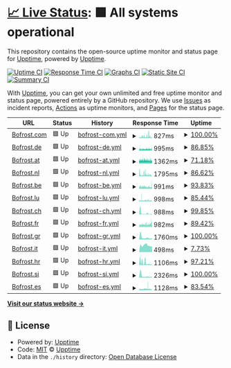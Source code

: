 # [📈 Live Status](https://demo.upptime.js.org): <!--live status--> **🟩 All systems operational**

This repository contains the open-source uptime monitor and status page for [Upptime](https://upptime.js.org), powered by [Upptime](https://github.com/upptime/upptime).

[![Uptime CI](https://github.com/Ckal/uptime/Ckal/uptime/workflows/Uptime%20CI/badge.svg)](https://github.com/Ckal/uptime/Ckal/uptime/actions?query=workflow%3A%22Uptime+CI%22)
[![Response Time CI](https://github.com/Ckal/uptime/Ckal/uptime/workflows/Response%20Time%20CI/badge.svg)](https://github.com/Ckal/uptime/Ckal/uptime/actions?query=workflow%3A%22Response+Time+CI%22)
[![Graphs CI](https://github.com/Ckal/uptime/Ckal/uptime/workflows/Graphs%20CI/badge.svg)](https://github.com/Ckal/uptime/Ckal/uptime/actions?query=workflow%3A%22Graphs+CI%22)
[![Static Site CI](https://github.com/Ckal/uptime/Ckal/uptime/workflows/Static%20Site%20CI/badge.svg)](https://github.com/Ckal/uptime/Ckal/uptime/actions?query=workflow%3A%22Static+Site+CI%22)
[![Summary CI](https://github.com/Ckal/uptime/Ckal/uptime/workflows/Summary%20CI/badge.svg)](https://github.com/Ckal/uptime/Ckal/uptime/actions?query=workflow%3A%22Summary+CI%22)

With [Upptime](https://upptime.js.org), you can get your own unlimited and free uptime monitor and status page, powered entirely by a GitHub repository. We use [Issues](https://github.com/upptime/upptime/issues) as incident reports, [Actions](https://github.com/Ckal/uptime/Ckal/uptime/actions) as uptime monitors, and [Pages](https://demo.upptime.js.org) for the status page.

<!--start: status pages-->
<!-- This summary is generated by Upptime (https://github.com/upptime/upptime) -->
<!-- Do not edit this manually, your changes will be overwritten -->
<!-- prettier-ignore -->
| URL | Status | History | Response Time | Uptime |
| --- | ------ | ------- | ------------- | ------ |
| <img alt="" src="https://icons.duckduckgo.com/ip3/www.bofrost.com.ico" height="13"> [Bofrost.com](https://www.bofrost.com) | 🟩 Up | [bofrost-com.yml](https://github.com/Ckal/Uptime/commits/HEAD/history/bofrost-com.yml) | <details><summary><img alt="Response time graph" src="./graphs/bofrost-com/response-time-week.png" height="20"> 827ms</summary><br><a href="https://Ckal.github.io/Uptime/history/bofrost-com"><img alt="Response time 683" src="https://img.shields.io/endpoint?url=https%3A%2F%2Fraw.githubusercontent.com%2FCkal%2FUptime%2FHEAD%2Fapi%2Fbofrost-com%2Fresponse-time.json"></a><br><a href="https://Ckal.github.io/Uptime/history/bofrost-com"><img alt="24-hour response time 590" src="https://img.shields.io/endpoint?url=https%3A%2F%2Fraw.githubusercontent.com%2FCkal%2FUptime%2FHEAD%2Fapi%2Fbofrost-com%2Fresponse-time-day.json"></a><br><a href="https://Ckal.github.io/Uptime/history/bofrost-com"><img alt="7-day response time 827" src="https://img.shields.io/endpoint?url=https%3A%2F%2Fraw.githubusercontent.com%2FCkal%2FUptime%2FHEAD%2Fapi%2Fbofrost-com%2Fresponse-time-week.json"></a><br><a href="https://Ckal.github.io/Uptime/history/bofrost-com"><img alt="30-day response time 1036" src="https://img.shields.io/endpoint?url=https%3A%2F%2Fraw.githubusercontent.com%2FCkal%2FUptime%2FHEAD%2Fapi%2Fbofrost-com%2Fresponse-time-month.json"></a><br><a href="https://Ckal.github.io/Uptime/history/bofrost-com"><img alt="1-year response time 685" src="https://img.shields.io/endpoint?url=https%3A%2F%2Fraw.githubusercontent.com%2FCkal%2FUptime%2FHEAD%2Fapi%2Fbofrost-com%2Fresponse-time-year.json"></a></details> | <details><summary><a href="https://Ckal.github.io/Uptime/history/bofrost-com">100.00%</a></summary><a href="https://Ckal.github.io/Uptime/history/bofrost-com"><img alt="All-time uptime 98.51%" src="https://img.shields.io/endpoint?url=https%3A%2F%2Fraw.githubusercontent.com%2FCkal%2FUptime%2FHEAD%2Fapi%2Fbofrost-com%2Fuptime.json"></a><br><a href="https://Ckal.github.io/Uptime/history/bofrost-com"><img alt="24-hour uptime 100.00%" src="https://img.shields.io/endpoint?url=https%3A%2F%2Fraw.githubusercontent.com%2FCkal%2FUptime%2FHEAD%2Fapi%2Fbofrost-com%2Fuptime-day.json"></a><br><a href="https://Ckal.github.io/Uptime/history/bofrost-com"><img alt="7-day uptime 100.00%" src="https://img.shields.io/endpoint?url=https%3A%2F%2Fraw.githubusercontent.com%2FCkal%2FUptime%2FHEAD%2Fapi%2Fbofrost-com%2Fuptime-week.json"></a><br><a href="https://Ckal.github.io/Uptime/history/bofrost-com"><img alt="30-day uptime 93.60%" src="https://img.shields.io/endpoint?url=https%3A%2F%2Fraw.githubusercontent.com%2FCkal%2FUptime%2FHEAD%2Fapi%2Fbofrost-com%2Fuptime-month.json"></a><br><a href="https://Ckal.github.io/Uptime/history/bofrost-com"><img alt="1-year uptime 98.47%" src="https://img.shields.io/endpoint?url=https%3A%2F%2Fraw.githubusercontent.com%2FCkal%2FUptime%2FHEAD%2Fapi%2Fbofrost-com%2Fuptime-year.json"></a></details>
| <img alt="" src="https://icons.duckduckgo.com/ip3/www.bofrost.de.ico" height="13"> [Bofrost.de](https://www.bofrost.de) | 🟩 Up | [bofrost-de.yml](https://github.com/Ckal/Uptime/commits/HEAD/history/bofrost-de.yml) | <details><summary><img alt="Response time graph" src="./graphs/bofrost-de/response-time-week.png" height="20"> 995ms</summary><br><a href="https://Ckal.github.io/Uptime/history/bofrost-de"><img alt="Response time 949" src="https://img.shields.io/endpoint?url=https%3A%2F%2Fraw.githubusercontent.com%2FCkal%2FUptime%2FHEAD%2Fapi%2Fbofrost-de%2Fresponse-time.json"></a><br><a href="https://Ckal.github.io/Uptime/history/bofrost-de"><img alt="24-hour response time 891" src="https://img.shields.io/endpoint?url=https%3A%2F%2Fraw.githubusercontent.com%2FCkal%2FUptime%2FHEAD%2Fapi%2Fbofrost-de%2Fresponse-time-day.json"></a><br><a href="https://Ckal.github.io/Uptime/history/bofrost-de"><img alt="7-day response time 995" src="https://img.shields.io/endpoint?url=https%3A%2F%2Fraw.githubusercontent.com%2FCkal%2FUptime%2FHEAD%2Fapi%2Fbofrost-de%2Fresponse-time-week.json"></a><br><a href="https://Ckal.github.io/Uptime/history/bofrost-de"><img alt="30-day response time 991" src="https://img.shields.io/endpoint?url=https%3A%2F%2Fraw.githubusercontent.com%2FCkal%2FUptime%2FHEAD%2Fapi%2Fbofrost-de%2Fresponse-time-month.json"></a><br><a href="https://Ckal.github.io/Uptime/history/bofrost-de"><img alt="1-year response time 950" src="https://img.shields.io/endpoint?url=https%3A%2F%2Fraw.githubusercontent.com%2FCkal%2FUptime%2FHEAD%2Fapi%2Fbofrost-de%2Fresponse-time-year.json"></a></details> | <details><summary><a href="https://Ckal.github.io/Uptime/history/bofrost-de">86.85%</a></summary><a href="https://Ckal.github.io/Uptime/history/bofrost-de"><img alt="All-time uptime 99.30%" src="https://img.shields.io/endpoint?url=https%3A%2F%2Fraw.githubusercontent.com%2FCkal%2FUptime%2FHEAD%2Fapi%2Fbofrost-de%2Fuptime.json"></a><br><a href="https://Ckal.github.io/Uptime/history/bofrost-de"><img alt="24-hour uptime 89.21%" src="https://img.shields.io/endpoint?url=https%3A%2F%2Fraw.githubusercontent.com%2FCkal%2FUptime%2FHEAD%2Fapi%2Fbofrost-de%2Fuptime-day.json"></a><br><a href="https://Ckal.github.io/Uptime/history/bofrost-de"><img alt="7-day uptime 86.85%" src="https://img.shields.io/endpoint?url=https%3A%2F%2Fraw.githubusercontent.com%2FCkal%2FUptime%2FHEAD%2Fapi%2Fbofrost-de%2Fuptime-week.json"></a><br><a href="https://Ckal.github.io/Uptime/history/bofrost-de"><img alt="30-day uptime 91.40%" src="https://img.shields.io/endpoint?url=https%3A%2F%2Fraw.githubusercontent.com%2FCkal%2FUptime%2FHEAD%2Fapi%2Fbofrost-de%2Fuptime-month.json"></a><br><a href="https://Ckal.github.io/Uptime/history/bofrost-de"><img alt="1-year uptime 99.25%" src="https://img.shields.io/endpoint?url=https%3A%2F%2Fraw.githubusercontent.com%2FCkal%2FUptime%2FHEAD%2Fapi%2Fbofrost-de%2Fuptime-year.json"></a></details>
| <img alt="" src="https://icons.duckduckgo.com/ip3/www.bofrost.at.ico" height="13"> [Bofrost.at](https://www.bofrost.at) | 🟩 Up | [bofrost-at.yml](https://github.com/Ckal/Uptime/commits/HEAD/history/bofrost-at.yml) | <details><summary><img alt="Response time graph" src="./graphs/bofrost-at/response-time-week.png" height="20"> 1362ms</summary><br><a href="https://Ckal.github.io/Uptime/history/bofrost-at"><img alt="Response time 1145" src="https://img.shields.io/endpoint?url=https%3A%2F%2Fraw.githubusercontent.com%2FCkal%2FUptime%2FHEAD%2Fapi%2Fbofrost-at%2Fresponse-time.json"></a><br><a href="https://Ckal.github.io/Uptime/history/bofrost-at"><img alt="24-hour response time 1425" src="https://img.shields.io/endpoint?url=https%3A%2F%2Fraw.githubusercontent.com%2FCkal%2FUptime%2FHEAD%2Fapi%2Fbofrost-at%2Fresponse-time-day.json"></a><br><a href="https://Ckal.github.io/Uptime/history/bofrost-at"><img alt="7-day response time 1362" src="https://img.shields.io/endpoint?url=https%3A%2F%2Fraw.githubusercontent.com%2FCkal%2FUptime%2FHEAD%2Fapi%2Fbofrost-at%2Fresponse-time-week.json"></a><br><a href="https://Ckal.github.io/Uptime/history/bofrost-at"><img alt="30-day response time 1238" src="https://img.shields.io/endpoint?url=https%3A%2F%2Fraw.githubusercontent.com%2FCkal%2FUptime%2FHEAD%2Fapi%2Fbofrost-at%2Fresponse-time-month.json"></a><br><a href="https://Ckal.github.io/Uptime/history/bofrost-at"><img alt="1-year response time 1146" src="https://img.shields.io/endpoint?url=https%3A%2F%2Fraw.githubusercontent.com%2FCkal%2FUptime%2FHEAD%2Fapi%2Fbofrost-at%2Fresponse-time-year.json"></a></details> | <details><summary><a href="https://Ckal.github.io/Uptime/history/bofrost-at">71.18%</a></summary><a href="https://Ckal.github.io/Uptime/history/bofrost-at"><img alt="All-time uptime 99.48%" src="https://img.shields.io/endpoint?url=https%3A%2F%2Fraw.githubusercontent.com%2FCkal%2FUptime%2FHEAD%2Fapi%2Fbofrost-at%2Fuptime.json"></a><br><a href="https://Ckal.github.io/Uptime/history/bofrost-at"><img alt="24-hour uptime 62.85%" src="https://img.shields.io/endpoint?url=https%3A%2F%2Fraw.githubusercontent.com%2FCkal%2FUptime%2FHEAD%2Fapi%2Fbofrost-at%2Fuptime-day.json"></a><br><a href="https://Ckal.github.io/Uptime/history/bofrost-at"><img alt="7-day uptime 71.18%" src="https://img.shields.io/endpoint?url=https%3A%2F%2Fraw.githubusercontent.com%2FCkal%2FUptime%2FHEAD%2Fapi%2Fbofrost-at%2Fuptime-week.json"></a><br><a href="https://Ckal.github.io/Uptime/history/bofrost-at"><img alt="30-day uptime 93.37%" src="https://img.shields.io/endpoint?url=https%3A%2F%2Fraw.githubusercontent.com%2FCkal%2FUptime%2FHEAD%2Fapi%2Fbofrost-at%2Fuptime-month.json"></a><br><a href="https://Ckal.github.io/Uptime/history/bofrost-at"><img alt="1-year uptime 99.45%" src="https://img.shields.io/endpoint?url=https%3A%2F%2Fraw.githubusercontent.com%2FCkal%2FUptime%2FHEAD%2Fapi%2Fbofrost-at%2Fuptime-year.json"></a></details>
| <img alt="" src="https://icons.duckduckgo.com/ip3/www.bofrost.nl.ico" height="13"> [Bofrost.nl](https://www.bofrost.nl) | 🟩 Up | [bofrost-nl.yml](https://github.com/Ckal/Uptime/commits/HEAD/history/bofrost-nl.yml) | <details><summary><img alt="Response time graph" src="./graphs/bofrost-nl/response-time-week.png" height="20"> 1795ms</summary><br><a href="https://Ckal.github.io/Uptime/history/bofrost-nl"><img alt="Response time 1080" src="https://img.shields.io/endpoint?url=https%3A%2F%2Fraw.githubusercontent.com%2FCkal%2FUptime%2FHEAD%2Fapi%2Fbofrost-nl%2Fresponse-time.json"></a><br><a href="https://Ckal.github.io/Uptime/history/bofrost-nl"><img alt="24-hour response time 0" src="https://img.shields.io/endpoint?url=https%3A%2F%2Fraw.githubusercontent.com%2FCkal%2FUptime%2FHEAD%2Fapi%2Fbofrost-nl%2Fresponse-time-day.json"></a><br><a href="https://Ckal.github.io/Uptime/history/bofrost-nl"><img alt="7-day response time 1795" src="https://img.shields.io/endpoint?url=https%3A%2F%2Fraw.githubusercontent.com%2FCkal%2FUptime%2FHEAD%2Fapi%2Fbofrost-nl%2Fresponse-time-week.json"></a><br><a href="https://Ckal.github.io/Uptime/history/bofrost-nl"><img alt="30-day response time 1579" src="https://img.shields.io/endpoint?url=https%3A%2F%2Fraw.githubusercontent.com%2FCkal%2FUptime%2FHEAD%2Fapi%2Fbofrost-nl%2Fresponse-time-month.json"></a><br><a href="https://Ckal.github.io/Uptime/history/bofrost-nl"><img alt="1-year response time 1087" src="https://img.shields.io/endpoint?url=https%3A%2F%2Fraw.githubusercontent.com%2FCkal%2FUptime%2FHEAD%2Fapi%2Fbofrost-nl%2Fresponse-time-year.json"></a></details> | <details><summary><a href="https://Ckal.github.io/Uptime/history/bofrost-nl">86.62%</a></summary><a href="https://Ckal.github.io/Uptime/history/bofrost-nl"><img alt="All-time uptime 99.20%" src="https://img.shields.io/endpoint?url=https%3A%2F%2Fraw.githubusercontent.com%2FCkal%2FUptime%2FHEAD%2Fapi%2Fbofrost-nl%2Fuptime.json"></a><br><a href="https://Ckal.github.io/Uptime/history/bofrost-nl"><img alt="24-hour uptime 100.00%" src="https://img.shields.io/endpoint?url=https%3A%2F%2Fraw.githubusercontent.com%2FCkal%2FUptime%2FHEAD%2Fapi%2Fbofrost-nl%2Fuptime-day.json"></a><br><a href="https://Ckal.github.io/Uptime/history/bofrost-nl"><img alt="7-day uptime 86.62%" src="https://img.shields.io/endpoint?url=https%3A%2F%2Fraw.githubusercontent.com%2FCkal%2FUptime%2FHEAD%2Fapi%2Fbofrost-nl%2Fuptime-week.json"></a><br><a href="https://Ckal.github.io/Uptime/history/bofrost-nl"><img alt="30-day uptime 96.83%" src="https://img.shields.io/endpoint?url=https%3A%2F%2Fraw.githubusercontent.com%2FCkal%2FUptime%2FHEAD%2Fapi%2Fbofrost-nl%2Fuptime-month.json"></a><br><a href="https://Ckal.github.io/Uptime/history/bofrost-nl"><img alt="1-year uptime 99.14%" src="https://img.shields.io/endpoint?url=https%3A%2F%2Fraw.githubusercontent.com%2FCkal%2FUptime%2FHEAD%2Fapi%2Fbofrost-nl%2Fuptime-year.json"></a></details>
| <img alt="" src="https://icons.duckduckgo.com/ip3/www.bofrost.be.ico" height="13"> [Bofrost.be](https://www.bofrost.be) | 🟩 Up | [bofrost-be.yml](https://github.com/Ckal/Uptime/commits/HEAD/history/bofrost-be.yml) | <details><summary><img alt="Response time graph" src="./graphs/bofrost-be/response-time-week.png" height="20"> 991ms</summary><br><a href="https://Ckal.github.io/Uptime/history/bofrost-be"><img alt="Response time 1183" src="https://img.shields.io/endpoint?url=https%3A%2F%2Fraw.githubusercontent.com%2FCkal%2FUptime%2FHEAD%2Fapi%2Fbofrost-be%2Fresponse-time.json"></a><br><a href="https://Ckal.github.io/Uptime/history/bofrost-be"><img alt="24-hour response time 967" src="https://img.shields.io/endpoint?url=https%3A%2F%2Fraw.githubusercontent.com%2FCkal%2FUptime%2FHEAD%2Fapi%2Fbofrost-be%2Fresponse-time-day.json"></a><br><a href="https://Ckal.github.io/Uptime/history/bofrost-be"><img alt="7-day response time 991" src="https://img.shields.io/endpoint?url=https%3A%2F%2Fraw.githubusercontent.com%2FCkal%2FUptime%2FHEAD%2Fapi%2Fbofrost-be%2Fresponse-time-week.json"></a><br><a href="https://Ckal.github.io/Uptime/history/bofrost-be"><img alt="30-day response time 992" src="https://img.shields.io/endpoint?url=https%3A%2F%2Fraw.githubusercontent.com%2FCkal%2FUptime%2FHEAD%2Fapi%2Fbofrost-be%2Fresponse-time-month.json"></a><br><a href="https://Ckal.github.io/Uptime/history/bofrost-be"><img alt="1-year response time 1186" src="https://img.shields.io/endpoint?url=https%3A%2F%2Fraw.githubusercontent.com%2FCkal%2FUptime%2FHEAD%2Fapi%2Fbofrost-be%2Fresponse-time-year.json"></a></details> | <details><summary><a href="https://Ckal.github.io/Uptime/history/bofrost-be">93.83%</a></summary><a href="https://Ckal.github.io/Uptime/history/bofrost-be"><img alt="All-time uptime 99.11%" src="https://img.shields.io/endpoint?url=https%3A%2F%2Fraw.githubusercontent.com%2FCkal%2FUptime%2FHEAD%2Fapi%2Fbofrost-be%2Fuptime.json"></a><br><a href="https://Ckal.github.io/Uptime/history/bofrost-be"><img alt="24-hour uptime 87.42%" src="https://img.shields.io/endpoint?url=https%3A%2F%2Fraw.githubusercontent.com%2FCkal%2FUptime%2FHEAD%2Fapi%2Fbofrost-be%2Fuptime-day.json"></a><br><a href="https://Ckal.github.io/Uptime/history/bofrost-be"><img alt="7-day uptime 93.83%" src="https://img.shields.io/endpoint?url=https%3A%2F%2Fraw.githubusercontent.com%2FCkal%2FUptime%2FHEAD%2Fapi%2Fbofrost-be%2Fuptime-week.json"></a><br><a href="https://Ckal.github.io/Uptime/history/bofrost-be"><img alt="30-day uptime 96.42%" src="https://img.shields.io/endpoint?url=https%3A%2F%2Fraw.githubusercontent.com%2FCkal%2FUptime%2FHEAD%2Fapi%2Fbofrost-be%2Fuptime-month.json"></a><br><a href="https://Ckal.github.io/Uptime/history/bofrost-be"><img alt="1-year uptime 99.04%" src="https://img.shields.io/endpoint?url=https%3A%2F%2Fraw.githubusercontent.com%2FCkal%2FUptime%2FHEAD%2Fapi%2Fbofrost-be%2Fuptime-year.json"></a></details>
| <img alt="" src="https://icons.duckduckgo.com/ip3/www.bofrost.lu.ico" height="13"> [Bofrost.lu](https://www.bofrost.lu) | 🟩 Up | [bofrost-lu.yml](https://github.com/Ckal/Uptime/commits/HEAD/history/bofrost-lu.yml) | <details><summary><img alt="Response time graph" src="./graphs/bofrost-lu/response-time-week.png" height="20"> 998ms</summary><br><a href="https://Ckal.github.io/Uptime/history/bofrost-lu"><img alt="Response time 962" src="https://img.shields.io/endpoint?url=https%3A%2F%2Fraw.githubusercontent.com%2FCkal%2FUptime%2FHEAD%2Fapi%2Fbofrost-lu%2Fresponse-time.json"></a><br><a href="https://Ckal.github.io/Uptime/history/bofrost-lu"><img alt="24-hour response time 932" src="https://img.shields.io/endpoint?url=https%3A%2F%2Fraw.githubusercontent.com%2FCkal%2FUptime%2FHEAD%2Fapi%2Fbofrost-lu%2Fresponse-time-day.json"></a><br><a href="https://Ckal.github.io/Uptime/history/bofrost-lu"><img alt="7-day response time 998" src="https://img.shields.io/endpoint?url=https%3A%2F%2Fraw.githubusercontent.com%2FCkal%2FUptime%2FHEAD%2Fapi%2Fbofrost-lu%2Fresponse-time-week.json"></a><br><a href="https://Ckal.github.io/Uptime/history/bofrost-lu"><img alt="30-day response time 993" src="https://img.shields.io/endpoint?url=https%3A%2F%2Fraw.githubusercontent.com%2FCkal%2FUptime%2FHEAD%2Fapi%2Fbofrost-lu%2Fresponse-time-month.json"></a><br><a href="https://Ckal.github.io/Uptime/history/bofrost-lu"><img alt="1-year response time 964" src="https://img.shields.io/endpoint?url=https%3A%2F%2Fraw.githubusercontent.com%2FCkal%2FUptime%2FHEAD%2Fapi%2Fbofrost-lu%2Fresponse-time-year.json"></a></details> | <details><summary><a href="https://Ckal.github.io/Uptime/history/bofrost-lu">85.44%</a></summary><a href="https://Ckal.github.io/Uptime/history/bofrost-lu"><img alt="All-time uptime 98.99%" src="https://img.shields.io/endpoint?url=https%3A%2F%2Fraw.githubusercontent.com%2FCkal%2FUptime%2FHEAD%2Fapi%2Fbofrost-lu%2Fuptime.json"></a><br><a href="https://Ckal.github.io/Uptime/history/bofrost-lu"><img alt="24-hour uptime 80.09%" src="https://img.shields.io/endpoint?url=https%3A%2F%2Fraw.githubusercontent.com%2FCkal%2FUptime%2FHEAD%2Fapi%2Fbofrost-lu%2Fuptime-day.json"></a><br><a href="https://Ckal.github.io/Uptime/history/bofrost-lu"><img alt="7-day uptime 85.44%" src="https://img.shields.io/endpoint?url=https%3A%2F%2Fraw.githubusercontent.com%2FCkal%2FUptime%2FHEAD%2Fapi%2Fbofrost-lu%2Fuptime-week.json"></a><br><a href="https://Ckal.github.io/Uptime/history/bofrost-lu"><img alt="30-day uptime 92.33%" src="https://img.shields.io/endpoint?url=https%3A%2F%2Fraw.githubusercontent.com%2FCkal%2FUptime%2FHEAD%2Fapi%2Fbofrost-lu%2Fuptime-month.json"></a><br><a href="https://Ckal.github.io/Uptime/history/bofrost-lu"><img alt="1-year uptime 98.92%" src="https://img.shields.io/endpoint?url=https%3A%2F%2Fraw.githubusercontent.com%2FCkal%2FUptime%2FHEAD%2Fapi%2Fbofrost-lu%2Fuptime-year.json"></a></details>
| <img alt="" src="https://icons.duckduckgo.com/ip3/www.bofrost.ch.ico" height="13"> [Bofrost.ch](https://www.bofrost.ch) | 🟩 Up | [bofrost-ch.yml](https://github.com/Ckal/Uptime/commits/HEAD/history/bofrost-ch.yml) | <details><summary><img alt="Response time graph" src="./graphs/bofrost-ch/response-time-week.png" height="20"> 988ms</summary><br><a href="https://Ckal.github.io/Uptime/history/bofrost-ch"><img alt="Response time 1109" src="https://img.shields.io/endpoint?url=https%3A%2F%2Fraw.githubusercontent.com%2FCkal%2FUptime%2FHEAD%2Fapi%2Fbofrost-ch%2Fresponse-time.json"></a><br><a href="https://Ckal.github.io/Uptime/history/bofrost-ch"><img alt="24-hour response time 1190" src="https://img.shields.io/endpoint?url=https%3A%2F%2Fraw.githubusercontent.com%2FCkal%2FUptime%2FHEAD%2Fapi%2Fbofrost-ch%2Fresponse-time-day.json"></a><br><a href="https://Ckal.github.io/Uptime/history/bofrost-ch"><img alt="7-day response time 988" src="https://img.shields.io/endpoint?url=https%3A%2F%2Fraw.githubusercontent.com%2FCkal%2FUptime%2FHEAD%2Fapi%2Fbofrost-ch%2Fresponse-time-week.json"></a><br><a href="https://Ckal.github.io/Uptime/history/bofrost-ch"><img alt="30-day response time 1099" src="https://img.shields.io/endpoint?url=https%3A%2F%2Fraw.githubusercontent.com%2FCkal%2FUptime%2FHEAD%2Fapi%2Fbofrost-ch%2Fresponse-time-month.json"></a><br><a href="https://Ckal.github.io/Uptime/history/bofrost-ch"><img alt="1-year response time 1131" src="https://img.shields.io/endpoint?url=https%3A%2F%2Fraw.githubusercontent.com%2FCkal%2FUptime%2FHEAD%2Fapi%2Fbofrost-ch%2Fresponse-time-year.json"></a></details> | <details><summary><a href="https://Ckal.github.io/Uptime/history/bofrost-ch">99.85%</a></summary><a href="https://Ckal.github.io/Uptime/history/bofrost-ch"><img alt="All-time uptime 99.45%" src="https://img.shields.io/endpoint?url=https%3A%2F%2Fraw.githubusercontent.com%2FCkal%2FUptime%2FHEAD%2Fapi%2Fbofrost-ch%2Fuptime.json"></a><br><a href="https://Ckal.github.io/Uptime/history/bofrost-ch"><img alt="24-hour uptime 100.00%" src="https://img.shields.io/endpoint?url=https%3A%2F%2Fraw.githubusercontent.com%2FCkal%2FUptime%2FHEAD%2Fapi%2Fbofrost-ch%2Fuptime-day.json"></a><br><a href="https://Ckal.github.io/Uptime/history/bofrost-ch"><img alt="7-day uptime 99.85%" src="https://img.shields.io/endpoint?url=https%3A%2F%2Fraw.githubusercontent.com%2FCkal%2FUptime%2FHEAD%2Fapi%2Fbofrost-ch%2Fuptime-week.json"></a><br><a href="https://Ckal.github.io/Uptime/history/bofrost-ch"><img alt="30-day uptime 99.92%" src="https://img.shields.io/endpoint?url=https%3A%2F%2Fraw.githubusercontent.com%2FCkal%2FUptime%2FHEAD%2Fapi%2Fbofrost-ch%2Fuptime-month.json"></a><br><a href="https://Ckal.github.io/Uptime/history/bofrost-ch"><img alt="1-year uptime 99.57%" src="https://img.shields.io/endpoint?url=https%3A%2F%2Fraw.githubusercontent.com%2FCkal%2FUptime%2FHEAD%2Fapi%2Fbofrost-ch%2Fuptime-year.json"></a></details>
| <img alt="" src="https://icons.duckduckgo.com/ip3/www.bofrost.fr.ico" height="13"> [Bofrost.fr](https://www.bofrost.fr) | 🟩 Up | [bofrost-fr.yml](https://github.com/Ckal/Uptime/commits/HEAD/history/bofrost-fr.yml) | <details><summary><img alt="Response time graph" src="./graphs/bofrost-fr/response-time-week.png" height="20"> 982ms</summary><br><a href="https://Ckal.github.io/Uptime/history/bofrost-fr"><img alt="Response time 973" src="https://img.shields.io/endpoint?url=https%3A%2F%2Fraw.githubusercontent.com%2FCkal%2FUptime%2FHEAD%2Fapi%2Fbofrost-fr%2Fresponse-time.json"></a><br><a href="https://Ckal.github.io/Uptime/history/bofrost-fr"><img alt="24-hour response time 926" src="https://img.shields.io/endpoint?url=https%3A%2F%2Fraw.githubusercontent.com%2FCkal%2FUptime%2FHEAD%2Fapi%2Fbofrost-fr%2Fresponse-time-day.json"></a><br><a href="https://Ckal.github.io/Uptime/history/bofrost-fr"><img alt="7-day response time 982" src="https://img.shields.io/endpoint?url=https%3A%2F%2Fraw.githubusercontent.com%2FCkal%2FUptime%2FHEAD%2Fapi%2Fbofrost-fr%2Fresponse-time-week.json"></a><br><a href="https://Ckal.github.io/Uptime/history/bofrost-fr"><img alt="30-day response time 1020" src="https://img.shields.io/endpoint?url=https%3A%2F%2Fraw.githubusercontent.com%2FCkal%2FUptime%2FHEAD%2Fapi%2Fbofrost-fr%2Fresponse-time-month.json"></a><br><a href="https://Ckal.github.io/Uptime/history/bofrost-fr"><img alt="1-year response time 975" src="https://img.shields.io/endpoint?url=https%3A%2F%2Fraw.githubusercontent.com%2FCkal%2FUptime%2FHEAD%2Fapi%2Fbofrost-fr%2Fresponse-time-year.json"></a></details> | <details><summary><a href="https://Ckal.github.io/Uptime/history/bofrost-fr">89.42%</a></summary><a href="https://Ckal.github.io/Uptime/history/bofrost-fr"><img alt="All-time uptime 98.99%" src="https://img.shields.io/endpoint?url=https%3A%2F%2Fraw.githubusercontent.com%2FCkal%2FUptime%2FHEAD%2Fapi%2Fbofrost-fr%2Fuptime.json"></a><br><a href="https://Ckal.github.io/Uptime/history/bofrost-fr"><img alt="24-hour uptime 79.74%" src="https://img.shields.io/endpoint?url=https%3A%2F%2Fraw.githubusercontent.com%2FCkal%2FUptime%2FHEAD%2Fapi%2Fbofrost-fr%2Fuptime-day.json"></a><br><a href="https://Ckal.github.io/Uptime/history/bofrost-fr"><img alt="7-day uptime 89.42%" src="https://img.shields.io/endpoint?url=https%3A%2F%2Fraw.githubusercontent.com%2FCkal%2FUptime%2FHEAD%2Fapi%2Fbofrost-fr%2Fuptime-week.json"></a><br><a href="https://Ckal.github.io/Uptime/history/bofrost-fr"><img alt="30-day uptime 90.07%" src="https://img.shields.io/endpoint?url=https%3A%2F%2Fraw.githubusercontent.com%2FCkal%2FUptime%2FHEAD%2Fapi%2Fbofrost-fr%2Fuptime-month.json"></a><br><a href="https://Ckal.github.io/Uptime/history/bofrost-fr"><img alt="1-year uptime 98.92%" src="https://img.shields.io/endpoint?url=https%3A%2F%2Fraw.githubusercontent.com%2FCkal%2FUptime%2FHEAD%2Fapi%2Fbofrost-fr%2Fuptime-year.json"></a></details>
| <img alt="" src="https://icons.duckduckgo.com/ip3/www.bofrost.gr.ico" height="13"> [Bofrost.gr](https://www.bofrost.gr) | 🟩 Up | [bofrost-gr.yml](https://github.com/Ckal/Uptime/commits/HEAD/history/bofrost-gr.yml) | <details><summary><img alt="Response time graph" src="./graphs/bofrost-gr/response-time-week.png" height="20"> 1760ms</summary><br><a href="https://Ckal.github.io/Uptime/history/bofrost-gr"><img alt="Response time 1068" src="https://img.shields.io/endpoint?url=https%3A%2F%2Fraw.githubusercontent.com%2FCkal%2FUptime%2FHEAD%2Fapi%2Fbofrost-gr%2Fresponse-time.json"></a><br><a href="https://Ckal.github.io/Uptime/history/bofrost-gr"><img alt="24-hour response time 1120" src="https://img.shields.io/endpoint?url=https%3A%2F%2Fraw.githubusercontent.com%2FCkal%2FUptime%2FHEAD%2Fapi%2Fbofrost-gr%2Fresponse-time-day.json"></a><br><a href="https://Ckal.github.io/Uptime/history/bofrost-gr"><img alt="7-day response time 1760" src="https://img.shields.io/endpoint?url=https%3A%2F%2Fraw.githubusercontent.com%2FCkal%2FUptime%2FHEAD%2Fapi%2Fbofrost-gr%2Fresponse-time-week.json"></a><br><a href="https://Ckal.github.io/Uptime/history/bofrost-gr"><img alt="30-day response time 1541" src="https://img.shields.io/endpoint?url=https%3A%2F%2Fraw.githubusercontent.com%2FCkal%2FUptime%2FHEAD%2Fapi%2Fbofrost-gr%2Fresponse-time-month.json"></a><br><a href="https://Ckal.github.io/Uptime/history/bofrost-gr"><img alt="1-year response time 1091" src="https://img.shields.io/endpoint?url=https%3A%2F%2Fraw.githubusercontent.com%2FCkal%2FUptime%2FHEAD%2Fapi%2Fbofrost-gr%2Fresponse-time-year.json"></a></details> | <details><summary><a href="https://Ckal.github.io/Uptime/history/bofrost-gr">100.00%</a></summary><a href="https://Ckal.github.io/Uptime/history/bofrost-gr"><img alt="All-time uptime 99.08%" src="https://img.shields.io/endpoint?url=https%3A%2F%2Fraw.githubusercontent.com%2FCkal%2FUptime%2FHEAD%2Fapi%2Fbofrost-gr%2Fuptime.json"></a><br><a href="https://Ckal.github.io/Uptime/history/bofrost-gr"><img alt="24-hour uptime 100.00%" src="https://img.shields.io/endpoint?url=https%3A%2F%2Fraw.githubusercontent.com%2FCkal%2FUptime%2FHEAD%2Fapi%2Fbofrost-gr%2Fuptime-day.json"></a><br><a href="https://Ckal.github.io/Uptime/history/bofrost-gr"><img alt="7-day uptime 100.00%" src="https://img.shields.io/endpoint?url=https%3A%2F%2Fraw.githubusercontent.com%2FCkal%2FUptime%2FHEAD%2Fapi%2Fbofrost-gr%2Fuptime-week.json"></a><br><a href="https://Ckal.github.io/Uptime/history/bofrost-gr"><img alt="30-day uptime 99.94%" src="https://img.shields.io/endpoint?url=https%3A%2F%2Fraw.githubusercontent.com%2FCkal%2FUptime%2FHEAD%2Fapi%2Fbofrost-gr%2Fuptime-month.json"></a><br><a href="https://Ckal.github.io/Uptime/history/bofrost-gr"><img alt="1-year uptime 99.02%" src="https://img.shields.io/endpoint?url=https%3A%2F%2Fraw.githubusercontent.com%2FCkal%2FUptime%2FHEAD%2Fapi%2Fbofrost-gr%2Fuptime-year.json"></a></details>
| <img alt="" src="https://icons.duckduckgo.com/ip3/www.bofrost.it.ico" height="13"> [Bofrost.it](https://www.bofrost.it) | 🟩 Up | [bofrost-it.yml](https://github.com/Ckal/Uptime/commits/HEAD/history/bofrost-it.yml) | <details><summary><img alt="Response time graph" src="./graphs/bofrost-it/response-time-week.png" height="20"> 498ms</summary><br><a href="https://Ckal.github.io/Uptime/history/bofrost-it"><img alt="Response time 779" src="https://img.shields.io/endpoint?url=https%3A%2F%2Fraw.githubusercontent.com%2FCkal%2FUptime%2FHEAD%2Fapi%2Fbofrost-it%2Fresponse-time.json"></a><br><a href="https://Ckal.github.io/Uptime/history/bofrost-it"><img alt="24-hour response time 0" src="https://img.shields.io/endpoint?url=https%3A%2F%2Fraw.githubusercontent.com%2FCkal%2FUptime%2FHEAD%2Fapi%2Fbofrost-it%2Fresponse-time-day.json"></a><br><a href="https://Ckal.github.io/Uptime/history/bofrost-it"><img alt="7-day response time 498" src="https://img.shields.io/endpoint?url=https%3A%2F%2Fraw.githubusercontent.com%2FCkal%2FUptime%2FHEAD%2Fapi%2Fbofrost-it%2Fresponse-time-week.json"></a><br><a href="https://Ckal.github.io/Uptime/history/bofrost-it"><img alt="30-day response time 513" src="https://img.shields.io/endpoint?url=https%3A%2F%2Fraw.githubusercontent.com%2FCkal%2FUptime%2FHEAD%2Fapi%2Fbofrost-it%2Fresponse-time-month.json"></a><br><a href="https://Ckal.github.io/Uptime/history/bofrost-it"><img alt="1-year response time 801" src="https://img.shields.io/endpoint?url=https%3A%2F%2Fraw.githubusercontent.com%2FCkal%2FUptime%2FHEAD%2Fapi%2Fbofrost-it%2Fresponse-time-year.json"></a></details> | <details><summary><a href="https://Ckal.github.io/Uptime/history/bofrost-it">7.73%</a></summary><a href="https://Ckal.github.io/Uptime/history/bofrost-it"><img alt="All-time uptime 98.27%" src="https://img.shields.io/endpoint?url=https%3A%2F%2Fraw.githubusercontent.com%2FCkal%2FUptime%2FHEAD%2Fapi%2Fbofrost-it%2Fuptime.json"></a><br><a href="https://Ckal.github.io/Uptime/history/bofrost-it"><img alt="24-hour uptime 0.00%" src="https://img.shields.io/endpoint?url=https%3A%2F%2Fraw.githubusercontent.com%2FCkal%2FUptime%2FHEAD%2Fapi%2Fbofrost-it%2Fuptime-day.json"></a><br><a href="https://Ckal.github.io/Uptime/history/bofrost-it"><img alt="7-day uptime 7.73%" src="https://img.shields.io/endpoint?url=https%3A%2F%2Fraw.githubusercontent.com%2FCkal%2FUptime%2FHEAD%2Fapi%2Fbofrost-it%2Fuptime-week.json"></a><br><a href="https://Ckal.github.io/Uptime/history/bofrost-it"><img alt="30-day uptime 78.72%" src="https://img.shields.io/endpoint?url=https%3A%2F%2Fraw.githubusercontent.com%2FCkal%2FUptime%2FHEAD%2Fapi%2Fbofrost-it%2Fuptime-month.json"></a><br><a href="https://Ckal.github.io/Uptime/history/bofrost-it"><img alt="1-year uptime 98.15%" src="https://img.shields.io/endpoint?url=https%3A%2F%2Fraw.githubusercontent.com%2FCkal%2FUptime%2FHEAD%2Fapi%2Fbofrost-it%2Fuptime-year.json"></a></details>
| <img alt="" src="https://icons.duckduckgo.com/ip3/www.bofrost.hr.ico" height="13"> [Bofrost.hr](https://www.bofrost.hr) | 🟩 Up | [bofrost-hr.yml](https://github.com/Ckal/Uptime/commits/HEAD/history/bofrost-hr.yml) | <details><summary><img alt="Response time graph" src="./graphs/bofrost-hr/response-time-week.png" height="20"> 1106ms</summary><br><a href="https://Ckal.github.io/Uptime/history/bofrost-hr"><img alt="Response time 1267" src="https://img.shields.io/endpoint?url=https%3A%2F%2Fraw.githubusercontent.com%2FCkal%2FUptime%2FHEAD%2Fapi%2Fbofrost-hr%2Fresponse-time.json"></a><br><a href="https://Ckal.github.io/Uptime/history/bofrost-hr"><img alt="24-hour response time 1294" src="https://img.shields.io/endpoint?url=https%3A%2F%2Fraw.githubusercontent.com%2FCkal%2FUptime%2FHEAD%2Fapi%2Fbofrost-hr%2Fresponse-time-day.json"></a><br><a href="https://Ckal.github.io/Uptime/history/bofrost-hr"><img alt="7-day response time 1106" src="https://img.shields.io/endpoint?url=https%3A%2F%2Fraw.githubusercontent.com%2FCkal%2FUptime%2FHEAD%2Fapi%2Fbofrost-hr%2Fresponse-time-week.json"></a><br><a href="https://Ckal.github.io/Uptime/history/bofrost-hr"><img alt="30-day response time 1487" src="https://img.shields.io/endpoint?url=https%3A%2F%2Fraw.githubusercontent.com%2FCkal%2FUptime%2FHEAD%2Fapi%2Fbofrost-hr%2Fresponse-time-month.json"></a><br><a href="https://Ckal.github.io/Uptime/history/bofrost-hr"><img alt="1-year response time 1307" src="https://img.shields.io/endpoint?url=https%3A%2F%2Fraw.githubusercontent.com%2FCkal%2FUptime%2FHEAD%2Fapi%2Fbofrost-hr%2Fresponse-time-year.json"></a></details> | <details><summary><a href="https://Ckal.github.io/Uptime/history/bofrost-hr">97.21%</a></summary><a href="https://Ckal.github.io/Uptime/history/bofrost-hr"><img alt="All-time uptime 99.87%" src="https://img.shields.io/endpoint?url=https%3A%2F%2Fraw.githubusercontent.com%2FCkal%2FUptime%2FHEAD%2Fapi%2Fbofrost-hr%2Fuptime.json"></a><br><a href="https://Ckal.github.io/Uptime/history/bofrost-hr"><img alt="24-hour uptime 80.47%" src="https://img.shields.io/endpoint?url=https%3A%2F%2Fraw.githubusercontent.com%2FCkal%2FUptime%2FHEAD%2Fapi%2Fbofrost-hr%2Fuptime-day.json"></a><br><a href="https://Ckal.github.io/Uptime/history/bofrost-hr"><img alt="7-day uptime 97.21%" src="https://img.shields.io/endpoint?url=https%3A%2F%2Fraw.githubusercontent.com%2FCkal%2FUptime%2FHEAD%2Fapi%2Fbofrost-hr%2Fuptime-week.json"></a><br><a href="https://Ckal.github.io/Uptime/history/bofrost-hr"><img alt="30-day uptime 99.26%" src="https://img.shields.io/endpoint?url=https%3A%2F%2Fraw.githubusercontent.com%2FCkal%2FUptime%2FHEAD%2Fapi%2Fbofrost-hr%2Fuptime-month.json"></a><br><a href="https://Ckal.github.io/Uptime/history/bofrost-hr"><img alt="1-year uptime 99.87%" src="https://img.shields.io/endpoint?url=https%3A%2F%2Fraw.githubusercontent.com%2FCkal%2FUptime%2FHEAD%2Fapi%2Fbofrost-hr%2Fuptime-year.json"></a></details>
| <img alt="" src="https://icons.duckduckgo.com/ip3/www.bofrost.si.ico" height="13"> [Bofrost.si](https://www.bofrost.si) | 🟩 Up | [bofrost-si.yml](https://github.com/Ckal/Uptime/commits/HEAD/history/bofrost-si.yml) | <details><summary><img alt="Response time graph" src="./graphs/bofrost-si/response-time-week.png" height="20"> 2326ms</summary><br><a href="https://Ckal.github.io/Uptime/history/bofrost-si"><img alt="Response time 1295" src="https://img.shields.io/endpoint?url=https%3A%2F%2Fraw.githubusercontent.com%2FCkal%2FUptime%2FHEAD%2Fapi%2Fbofrost-si%2Fresponse-time.json"></a><br><a href="https://Ckal.github.io/Uptime/history/bofrost-si"><img alt="24-hour response time 2168" src="https://img.shields.io/endpoint?url=https%3A%2F%2Fraw.githubusercontent.com%2FCkal%2FUptime%2FHEAD%2Fapi%2Fbofrost-si%2Fresponse-time-day.json"></a><br><a href="https://Ckal.github.io/Uptime/history/bofrost-si"><img alt="7-day response time 2326" src="https://img.shields.io/endpoint?url=https%3A%2F%2Fraw.githubusercontent.com%2FCkal%2FUptime%2FHEAD%2Fapi%2Fbofrost-si%2Fresponse-time-week.json"></a><br><a href="https://Ckal.github.io/Uptime/history/bofrost-si"><img alt="30-day response time 1747" src="https://img.shields.io/endpoint?url=https%3A%2F%2Fraw.githubusercontent.com%2FCkal%2FUptime%2FHEAD%2Fapi%2Fbofrost-si%2Fresponse-time-month.json"></a><br><a href="https://Ckal.github.io/Uptime/history/bofrost-si"><img alt="1-year response time 1331" src="https://img.shields.io/endpoint?url=https%3A%2F%2Fraw.githubusercontent.com%2FCkal%2FUptime%2FHEAD%2Fapi%2Fbofrost-si%2Fresponse-time-year.json"></a></details> | <details><summary><a href="https://Ckal.github.io/Uptime/history/bofrost-si">100.00%</a></summary><a href="https://Ckal.github.io/Uptime/history/bofrost-si"><img alt="All-time uptime 99.82%" src="https://img.shields.io/endpoint?url=https%3A%2F%2Fraw.githubusercontent.com%2FCkal%2FUptime%2FHEAD%2Fapi%2Fbofrost-si%2Fuptime.json"></a><br><a href="https://Ckal.github.io/Uptime/history/bofrost-si"><img alt="24-hour uptime 100.00%" src="https://img.shields.io/endpoint?url=https%3A%2F%2Fraw.githubusercontent.com%2FCkal%2FUptime%2FHEAD%2Fapi%2Fbofrost-si%2Fuptime-day.json"></a><br><a href="https://Ckal.github.io/Uptime/history/bofrost-si"><img alt="7-day uptime 100.00%" src="https://img.shields.io/endpoint?url=https%3A%2F%2Fraw.githubusercontent.com%2FCkal%2FUptime%2FHEAD%2Fapi%2Fbofrost-si%2Fuptime-week.json"></a><br><a href="https://Ckal.github.io/Uptime/history/bofrost-si"><img alt="30-day uptime 99.94%" src="https://img.shields.io/endpoint?url=https%3A%2F%2Fraw.githubusercontent.com%2FCkal%2FUptime%2FHEAD%2Fapi%2Fbofrost-si%2Fuptime-month.json"></a><br><a href="https://Ckal.github.io/Uptime/history/bofrost-si"><img alt="1-year uptime 99.82%" src="https://img.shields.io/endpoint?url=https%3A%2F%2Fraw.githubusercontent.com%2FCkal%2FUptime%2FHEAD%2Fapi%2Fbofrost-si%2Fuptime-year.json"></a></details>
| <img alt="" src="https://icons.duckduckgo.com/ip3/www.bofrost.es.ico" height="13"> [Bofrost.es](https://www.bofrost.es) | 🟩 Up | [bofrost-es.yml](https://github.com/Ckal/Uptime/commits/HEAD/history/bofrost-es.yml) | <details><summary><img alt="Response time graph" src="./graphs/bofrost-es/response-time-week.png" height="20"> 1128ms</summary><br><a href="https://Ckal.github.io/Uptime/history/bofrost-es"><img alt="Response time 1208" src="https://img.shields.io/endpoint?url=https%3A%2F%2Fraw.githubusercontent.com%2FCkal%2FUptime%2FHEAD%2Fapi%2Fbofrost-es%2Fresponse-time.json"></a><br><a href="https://Ckal.github.io/Uptime/history/bofrost-es"><img alt="24-hour response time 1116" src="https://img.shields.io/endpoint?url=https%3A%2F%2Fraw.githubusercontent.com%2FCkal%2FUptime%2FHEAD%2Fapi%2Fbofrost-es%2Fresponse-time-day.json"></a><br><a href="https://Ckal.github.io/Uptime/history/bofrost-es"><img alt="7-day response time 1128" src="https://img.shields.io/endpoint?url=https%3A%2F%2Fraw.githubusercontent.com%2FCkal%2FUptime%2FHEAD%2Fapi%2Fbofrost-es%2Fresponse-time-week.json"></a><br><a href="https://Ckal.github.io/Uptime/history/bofrost-es"><img alt="30-day response time 1111" src="https://img.shields.io/endpoint?url=https%3A%2F%2Fraw.githubusercontent.com%2FCkal%2FUptime%2FHEAD%2Fapi%2Fbofrost-es%2Fresponse-time-month.json"></a><br><a href="https://Ckal.github.io/Uptime/history/bofrost-es"><img alt="1-year response time 1213" src="https://img.shields.io/endpoint?url=https%3A%2F%2Fraw.githubusercontent.com%2FCkal%2FUptime%2FHEAD%2Fapi%2Fbofrost-es%2Fresponse-time-year.json"></a></details> | <details><summary><a href="https://Ckal.github.io/Uptime/history/bofrost-es">83.54%</a></summary><a href="https://Ckal.github.io/Uptime/history/bofrost-es"><img alt="All-time uptime 99.14%" src="https://img.shields.io/endpoint?url=https%3A%2F%2Fraw.githubusercontent.com%2FCkal%2FUptime%2FHEAD%2Fapi%2Fbofrost-es%2Fuptime.json"></a><br><a href="https://Ckal.github.io/Uptime/history/bofrost-es"><img alt="24-hour uptime 91.56%" src="https://img.shields.io/endpoint?url=https%3A%2F%2Fraw.githubusercontent.com%2FCkal%2FUptime%2FHEAD%2Fapi%2Fbofrost-es%2Fuptime-day.json"></a><br><a href="https://Ckal.github.io/Uptime/history/bofrost-es"><img alt="7-day uptime 83.54%" src="https://img.shields.io/endpoint?url=https%3A%2F%2Fraw.githubusercontent.com%2FCkal%2FUptime%2FHEAD%2Fapi%2Fbofrost-es%2Fuptime-week.json"></a><br><a href="https://Ckal.github.io/Uptime/history/bofrost-es"><img alt="30-day uptime 93.07%" src="https://img.shields.io/endpoint?url=https%3A%2F%2Fraw.githubusercontent.com%2FCkal%2FUptime%2FHEAD%2Fapi%2Fbofrost-es%2Fuptime-month.json"></a><br><a href="https://Ckal.github.io/Uptime/history/bofrost-es"><img alt="1-year uptime 99.08%" src="https://img.shields.io/endpoint?url=https%3A%2F%2Fraw.githubusercontent.com%2FCkal%2FUptime%2FHEAD%2Fapi%2Fbofrost-es%2Fuptime-year.json"></a></details>

<!--end: status pages-->

[**Visit our status website →**](https://demo.upptime.js.org)

## 📄 License

- Powered by: [Upptime](https://github.com/upptime/upptime)
- Code: [MIT](./LICENSE) © [Upptime](https://upptime.js.org)
- Data in the `./history` directory: [Open Database License](https://opendatacommons.org/licenses/odbl/1-0/)

